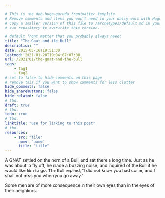 ```yaml
---

# This is the dnb-hugo-garuda frontmatter template. 
# Remove comments and items you won't need in your daily work with Hugo.
# Copy a smaller version of this file to /archetypes/default.md in your
# own repository to overwrite this version.

# default front matter that you probably always need:
title: "The Gnat and the Bull"
description: ""
date: 2015-05-16T19:51:30
lastmod: 2021-01-20T19:04:07+07:00
url: /2021/01/the-gnat-and-the-bull
tags:
    - tag1
    - tag2
# set to false to hide comments on this page
# remove this if you want to show comments for less clutter
hide_comments: false
hide_sharebuttons: false
hide_related: false
# tbd.
draft: true
# tbd.
todo: true
# tbd.
linktitle: "use for linking to this post"
# tbd.
resources:
    - src: "file"
      name: "name"
      title: "title"
---
```

A GNAT settled on the horn of a Bull, and sat there a long time. Just as he was about to fly off, he made a buzzing noise, and inquired of the Bull if he would like him to go. The Bull replied, “I did not know you had come, and I shall not miss you when you go away.”

Some men are of more consequence in their own eyes than in the eyes of their neighbors.
